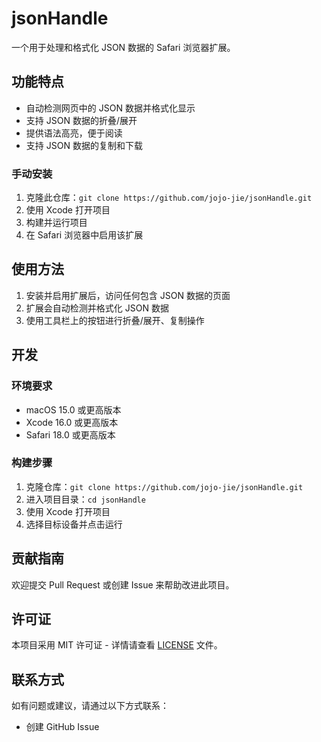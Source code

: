 # jsonHandle

一个用于处理和格式化 JSON 数据的 Safari 浏览器扩展。

## 功能特点

- 自动检测网页中的 JSON 数据并格式化显示
- 支持 JSON 数据的折叠/展开
- 提供语法高亮，便于阅读
- 支持 JSON 数据的复制和下载

### 手动安装

1. 克隆此仓库：`git clone https://github.com/jojo-jie/jsonHandle.git`
2. 使用 Xcode 打开项目
3. 构建并运行项目
4. 在 Safari 浏览器中启用该扩展

## 使用方法

1. 安装并启用扩展后，访问任何包含 JSON 数据的页面
2. 扩展会自动检测并格式化 JSON 数据
3. 使用工具栏上的按钮进行折叠/展开、复制操作

## 开发

### 环境要求

- macOS 15.0 或更高版本
- Xcode 16.0 或更高版本
- Safari 18.0 或更高版本

### 构建步骤

1. 克隆仓库：`git clone https://github.com/jojo-jie/jsonHandle.git`
2. 进入项目目录：`cd jsonHandle`
3. 使用 Xcode 打开项目
4. 选择目标设备并点击运行

## 贡献指南

欢迎提交 Pull Request 或创建 Issue 来帮助改进此项目。

## 许可证

本项目采用 MIT 许可证 - 详情请查看 [LICENSE](LICENSE) 文件。

## 联系方式

如有问题或建议，请通过以下方式联系：

- 创建 GitHub Issue

